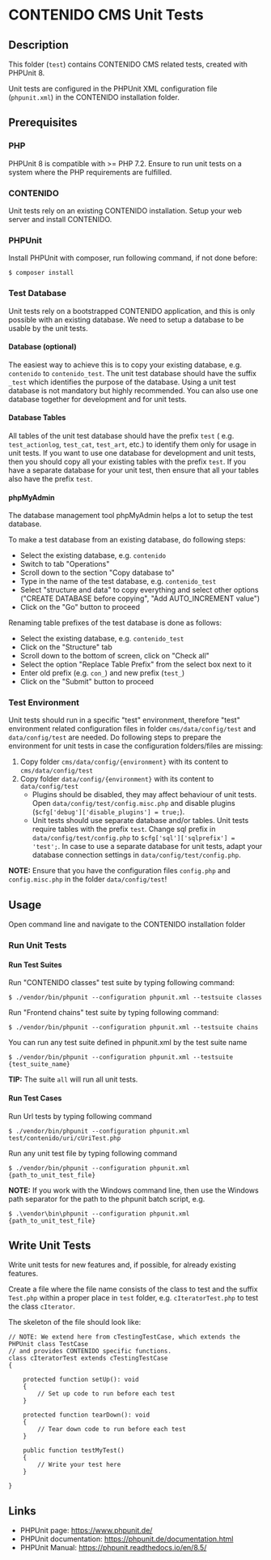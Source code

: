 # CONTENIDO CMS Unit Tests

## Description

This folder (`test`) contains CONTENIDO CMS related tests, created with PHPUnit 8.

Unit tests are configured in the PHPUnit XML configuration file (`phpunit.xml`) in the CONTENIDO
installation folder.

## Prerequisites

### PHP

PHPUnit 8 is compatible with >= PHP 7.2. Ensure to run unit tests on a system where the PHP
requirements are fulfilled.

### CONTENIDO

Unit tests rely on an existing CONTENIDO installation. Setup your web server and install CONTENIDO.

### PHPUnit

Install PHPUnit with composer, run following command, if not done before:

```
$ composer install
```

### Test Database

Unit tests rely on a bootstrapped CONTENIDO application, and this is only possible with an existing
database.
We need to setup a database to be usable by the unit tests.

#### Database (optional)

The easiest way to achieve this is to copy your existing database, e.g. `contenido`
to `contenido_test`.
The unit test database should have the suffix `_test` which identifies the purpose of the database.
Using a unit test database is not mandatory but highly recommended.
You can also use one database together for development and for unit tests.

#### Database Tables

All tables of the unit test database should have the prefix `test` (
e.g. `test_actionlog`, `test_cat`, `test_art`, etc.)
to identify them only for usage in unit tests.
If you want to use one database for development and unit tests, then you should copy all your
existing tables
with the prefix `test`.
If you have a separate database for your unit test, then ensure that all your tables also have the
prefix `test`.

#### phpMyAdmin

The database management tool phpMyAdmin helps a lot to setup the test database.

To make a test database from an existing database, do following steps:

- Select the existing database, e.g. `contenido`
- Switch to tab "Operations"
- Scroll down to the section "Copy database to"
- Type in the name of the test database, e.g. `contenido_test`
- Select "structure and data" to copy everything
  and select other options ("CREATE DATABASE before copying", "Add AUTO_INCREMENT value")
- Click on the "Go" button to proceed

Renaming table prefixes of the test database is done as follows:

- Select the existing database, e.g. `contenido_test`
- Click on the "Structure" tab
- Scroll down to the bottom of screen, click on "Check all"
- Select the option "Replace Table Prefix" from the select box next to it
- Enter old prefix (e.g. `con_`) and new prefix (`test_`)
- Click on the "Submit" button to proceed

### Test Environment

Unit tests should run in a specific "test" environment, therefore "test" environment related
configuration files
in folder `cms/data/config/test` and `data/config/test` are needed. Do following steps to prepare
the environment
for unit tests in case the configuration folders/files are missing:

1. Copy folder `cms/data/config/{environment}` with its content to `cms/data/config/test`
2. Copy folder `data/config/{environment}` with its content to `data/config/test`
    - Plugins should be disabled, they may affect behaviour of unit tests.
      Open `data/config/test/config.misc.php` and disable
      plugins (`$cfg['debug']['disable_plugins'] = true;`).
    - Unit tests should use separate database and/or tables. Unit tests require tables with the
      prefix `test`.
      Change sql prefix in `data/config/test/config.php` to `$cfg['sql']['sqlprefix'] = 'test';`.
      In case to use a separate database for unit tests, adapt your database connection settings
      in `data/config/test/config.php`.

**NOTE:**
Ensure that you have the configuration files `config.php` and `config.misc.php` in the
folder `data/config/test`!

## Usage

Open command line and navigate to the CONTENIDO installation folder

### Run Unit Tests

#### Run Test Suites

Run "CONTENIDO classes" test suite by typing following command:

```
$ ./vendor/bin/phpunit --configuration phpunit.xml --testsuite classes
```

Run "Frontend chains" test suite by typing following command:

```
$ ./vendor/bin/phpunit --configuration phpunit.xml --testsuite chains
```

You can run any test suite defined in phpunit.xml by the test suite name

```
$ ./vendor/bin/phpunit --configuration phpunit.xml --testsuite {test_suite_name}
```

**TIP:** The suite `all` will run all unit tests.

#### Run Test Cases

Run Url tests by typing following command

```
$ ./vendor/bin/phpunit --configuration phpunit.xml test/contenido/uri/cUriTest.php
```

Run any unit test file by typing following command

```
$ ./vendor/bin/phpunit --configuration phpunit.xml {path_to_unit_test_file}
```

**NOTE:** If you work with the Windows command line, then use the Windows path separator for the
path to the phpunit batch script, e.g.

```
$ .\vendor\bin\phpunit --configuration phpunit.xml {path_to_unit_test_file}
```

## Write Unit Tests

Write unit tests for new features and, if possible, for already existing features.

Create a file where the file name consists of the class to test and the suffix `Test.php` within a
proper place in `test` folder,
e.g. `cIteratorTest.php` to test the class `cIterator`.

The skeleton of the file should look like:

```
// NOTE: We extend here from cTestingTestCase, which extends the PHPUnit class TestCase
// and provides CONTENIDO specific functions.
class cIteratorTest extends cTestingTestCase
{

    protected function setUp(): void
    {
        // Set up code to run before each test
    }

    protected function tearDown(): void
    {
        // Tear down code to run before each test
    }

    public function testMyTest()
    {
        // Write your test here
    }
    
}
```

## Links

- PHPUnit page: https://www.phpunit.de/
- PHPUnit documentation: https://phpunit.de/documentation.html
- PHPUnit Manual: https://phpunit.readthedocs.io/en/8.5/
